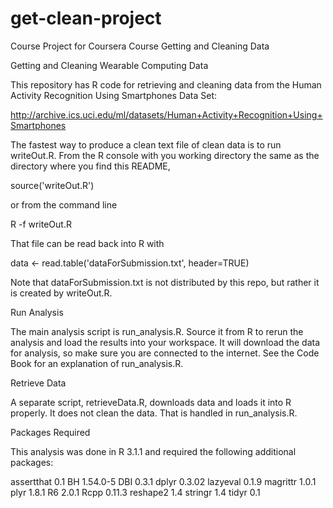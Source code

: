 get-clean-project
=================

Course Project for Coursera Course Getting and Cleaning Data

Getting and Cleaning Wearable Computing Data

This repository has R code for retrieving and cleaning data from the Human Activity 
Recognition Using Smartphones Data Set:

http://archive.ics.uci.edu/ml/datasets/Human+Activity+Recognition+Using+Smartphones

The fastest way to produce a clean text file of clean data is to run writeOut.R. 
From the R console with you working directory the same as the directory where you 
find this README,

  source('writeOut.R')
  
or from the command line

  R -f writeOut.R

That file can be read back into R with

  data <- read.table('dataForSubmission.txt', header=TRUE)
  
Note that dataForSubmission.txt is not distributed by this repo, but rather it is created
by writeOut.R.


Run Analysis

The main analysis script is run_analysis.R. Source it from R to rerun the analysis and load the results into your workspace. It will download the data for analysis, so make sure you are 
connected to the internet. See the Code Book for an explanation of run_analysis.R.

Retrieve Data

A separate script, retrieveData.R, downloads data and loads it into R properly. It does not
clean the data. That is handled in run_analysis.R.

Packages Required

This analysis was done in R 3.1.1 and required the following additional packages:
  
  assertthat 0.1
  BH 1.54.0-5
  DBI 0.3.1
  dplyr 0.3.02
  lazyeval 0.1.9
  magrittr 1.0.1
  plyr 1.8.1
  R6 2.0.1
  Rcpp 0.11.3
  reshape2 1.4
  stringr 1.4
  tidyr 0.1
  